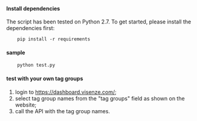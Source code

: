 #### Install dependencies

The script has been tested on Python 2.7. To get started, please install the dependencies first:

```
	pip install -r requirements
```

#### sample

```
	python test.py
```

#### test with your own tag groups
1. login to https://dashboard.visenze.com/;
2. select tag group names from the "tag groups" field as shown on the website;
3. call the API with the tag group names.
